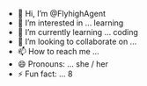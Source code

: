 - 👋 Hi, I’m @FlyhighAgent
- 👀 I’m interested in ... learning 
- 🌱 I’m currently learning ... coding
- 💞️ I’m looking to collaborate on ...
- 📫 How to reach me ... 
- 😄 Pronouns: ... she / her
- ⚡ Fun fact: ... 8

<!---
FlyhighAgent/FlyhighAgent is a ✨ special ✨ repository because its `README.md` (this file) appears on your GitHub profile.
You can click the Preview link to take a look at your changes.
--->
